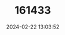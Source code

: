 ---
title: "161433"
category: "Squalus japonicus"
draft: false
date: 2024-02-22 13:03:52
languages:
  Japanese: ["Togari-Tunozame"]
  English: ["Japanese Spurdog"]
---